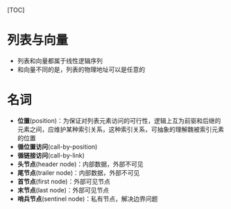 [TOC]

# 列表与向量
- 列表和向量都属于线性逻辑序列
- 和向量不同的是，列表的物理地址可以是任意的

# 名词
- **位置**(position)：为保证对列表元素访问的可行性，逻辑上互为前驱和后继的元素之间，应维护某种索引关系，这种索引关系，可抽象的理解魏被索引元素的位置
- **循位置访问**(call-by-position)
- **循链接访问**(call-by-link)
- **头节点**(header node)：内部数据，外部不可见
- **尾节点**(trailer node)：内部数据，外部不可见
- **首节点**(first node)：外部可见节点
- **末节点**(last node)：外部可见节点
- **哨兵节点**(sentinel node)：私有节点，解决边界问题